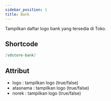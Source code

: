 ```yaml
---
sidebar_position: 1
title: Bank
---
```

Tampilkan daftar logo bank yang tersedia di Toko.

## Shortcode

```md
[vdstore-bank]
```

## Attribut

- logo : tampilkan logo (true/false)
- atasnama : tampilkan logo (true/false)
- norek : tampilkan logo (true/false)
